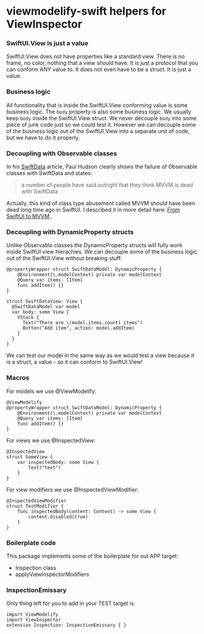 # viewmodelify-swift helpers for ViewInspector

### SwiftUI.View is just a value
SwiftUI.View does not have properties like a standard view.
There is no frame, no color, nothing that a view should have.
It is just a protocol that you can conform ANY value to.
It does not even have to be a struct. It is just a value.

### Business logic
All functionality that is inside the SwiftUI.View conforming value is some business logic.
The `body` property is also some business logic. We usually keep `body` inside the SwiftUI.View struct. We never decouple `body` into some piece of junk code just so we could test it.
However we can decouple some of the business logic out of the SwiftUI.View into a separate unit of code, but we have to do it properly.

### Decoupling with Observable classes
In his [SwiftData](https://www.hackingwithswift.com/quick-start/swiftdata/how-to-use-mvvm-to-separate-swiftdata-from-your-views) article, Paul Hudson clearly shows the failure of Observable classes with SwiftData and states:
> a number of people have said outright that they think MVVM is dead with SwiftData

Actually, this kind of class type abusement called MVVM should have been dead long time ago in SwiftUI. I described it in more detail here: [From SwiftUI to MVVM
](https://medium.com/@redhotbits/from-swiftui-vanilla-to-mvvm-like-a-pro-470b22f304c9).

### Decoupling with DynamicProperty structs
Unlike Observable classes the DynamicProperty structs will fully work inside SwiftUI view hierachies. We can decouple some of the business logic out of the SwiftUI.View without breaking stuff:
```
@propertyWrapper struct SwiftDataModel: DynamicProperty {
    @Environment(\.modelContext) private var modelContext
    @Query var items: [Item]
    func addItem() {}
}

struct SwiftDataView: View {
  @SwiftDataModel var model
  var body: some View {
    VStack {
      Text("There are \(model.items.count) items")
      Button("Add item", action: model.addItem)
    }
  }
}
```
We can test our model in the same way as we would test a view because it is a struct, a value - so it can conform to SwiftUI.View!

### Macros
For models we use @ViewModelify:
```
@ViewModelify
@propertyWrapper struct SwiftDataModel: DynamicProperty {
    @Environment(\.modelContext) private var modelContext
    @Query var items: [Item]
    func addItem() {}
}
```
For views we use @InspectedView:
```
@InspectedView
struct SomeView {
    var inspectedBody: some View {
        Text("text")
    }
}
```
For view modifiers we use @InspectedViewModifier:
```
@InspectedViewModifier
struct TestModifier {
    func inspectedBody(content: Content) -> some View {
        content.disabled(true)
    }
}
```

### Boilerplate code
This package implements some of the boilerplate for out APP target:
- Inspection class
- applyViewInspectorModifiers

### InspectionEmissary
Only thing left for you to add in your TEST target is:
```
import ViewModelify
import ViewInspector
extension Inspection: InspectionEmissary { }
```
